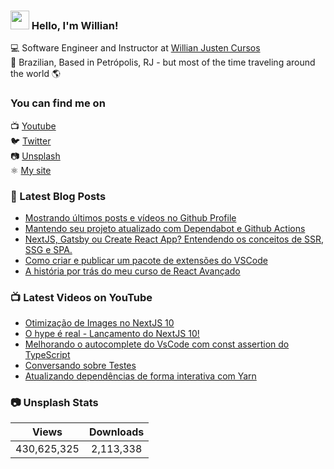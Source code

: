 ### <img src="https://media.giphy.com/media/hvRJCLFzcasrR4ia7z/giphy.gif" width="30px"> Hello, I'm Willian!

💻 Software Engineer and Instructor at [Willian Justen Cursos](https://willianjusten.com.br/cursos) <br>
🏡 Brazilian, Based in Petrópolis, RJ - but most of the time traveling around the world 🌎

### You can find me on

📺 [Youtube](https://www.youtube.com/WillianJustenCursos/?sub_confirmation=1) <br>
🐦 [Twitter](https://twitter.com/Willian_justen) <br>
📷 [Unsplash](https://unsplash.com/@willianjusten) <br>
⚛️ [My site](https://willianjusten.com.br) <br>

### 📕 Latest Blog Posts

<!-- BLOG:START -->
- [Mostrando últimos posts e vídeos no Github Profile](https://willianjusten.com.br/mostrando-ultimos-posts-e-videos-no-github-profile/)
- [Mantendo seu projeto atualizado com Dependabot e Github Actions](https://willianjusten.com.br/mantendo-seu-projeto-atualizado-com-dependabot-e-github-actions/)
- [NextJS, Gatsby ou Create React App? Entendendo os conceitos de SSR, SSG e SPA.](https://willianjusten.com.br/nextjs-gatsby-ou-create-react-app-entendendo-os-conceitos-de-ssr-ssg-e-spa/)
- [Como criar e publicar um pacote de extensões do VSCode](https://willianjusten.com.br/como-criar-e-publicar-um-pacote-de-extensoes-do-vscode/)
- [A história por trás do meu curso de React Avançado](https://willianjusten.com.br/a-historia-por-tras-do-meu-curso-de-react-avancado/)
<!-- BLOG:END -->

### 📺 Latest Videos on YouTube

<!-- YOUTUBE:START -->
- [Otimização de Images no NextJS 10](https://www.youtube.com/watch?v=xkkSiYitZbM)
- [O hype é real - Lançamento do NextJS 10!](https://www.youtube.com/watch?v=8xTST9QBVGk)
- [Melhorando o autocomplete do VsCode com const assertion do TypeScript](https://www.youtube.com/watch?v=SQEa0dfpOAM)
- [Conversando sobre Testes](https://www.youtube.com/watch?v=LjxildwgR78)
- [Atualizando dependências de forma interativa com Yarn](https://www.youtube.com/watch?v=tXS5-ueKi9U)
<!-- YOUTUBE:END -->

### 📷 Unsplash Stats

<!-- UNSPLASH-STATS:START -->
| **Views**         | **Downloads**        |
|:-----------------:|:--------------------:|
|430,625,325   | 2,113,338 |
<!-- UNSPLASH-STATS:END -->
